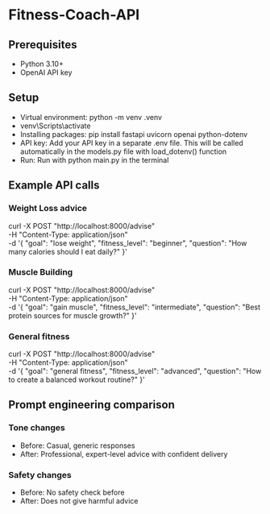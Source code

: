 # Fitness-Coach-API
## Prerequisites

- Python 3.10+
- OpenAI API key

## Setup

- Virtual environment: python -m venv .venv
- venv\Scripts\activate
- Installing packages: pip install fastapi uvicorn openai python-dotenv
- API key: Add your API key in a separate .env file. This will be called automatically in the models.py file with load_dotenv() function
- Run: Run with python main.py in the terminal

## Example API calls

### Weight Loss advice
curl -X POST "http://localhost:8000/advise" \
-H "Content-Type: application/json" \
-d '{
  "goal": "lose weight",
  "fitness_level": "beginner",
  "question": "How many calories should I eat daily?"
}'

### Muscle Building
curl -X POST "http://localhost:8000/advise" \
-H "Content-Type: application/json" \
-d '{
  "goal": "gain muscle",
  "fitness_level": "intermediate",
  "question": "Best protein sources for muscle growth?"
}'

### General fitness
curl -X POST "http://localhost:8000/advise" \
-H "Content-Type: application/json" \
-d '{
  "goal": "general fitness",
  "fitness_level": "advanced",
  "question": "How to create a balanced workout routine?"
}'

## Prompt engineering comparison

### Tone changes
- Before: Casual, generic responses
- After: Professional, expert-level advice with confident delivery

### Safety changes
- Before: No safety check before
- After: Does not give harmful advice








